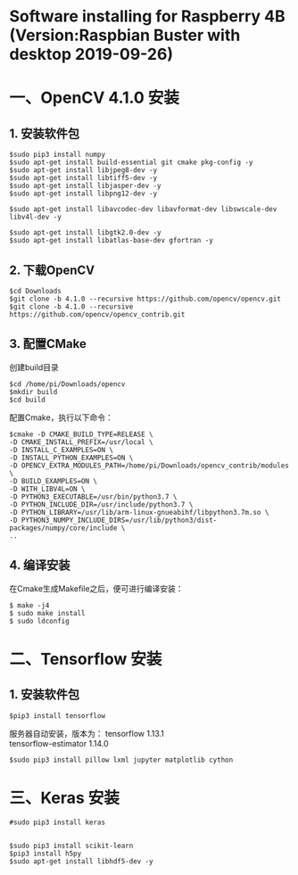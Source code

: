 # Software installing for Raspberry 4B (Version:Raspbian Buster with desktop 2019-09-26)

# 一、OpenCV 4.1.0 安装
## 1. 安装软件包
```
$sudo pip3 install numpy
$sudo apt-get install build-essential git cmake pkg-config -y
$sudo apt-get install libjpeg8-dev -y
$sudo apt-get install libtiff5-dev -y
$sudo apt-get install libjasper-dev -y
$sudo apt-get install libpng12-dev -y

$sudo apt-get install libavcodec-dev libavformat-dev libswscale-dev libv4l-dev -y

$sudo apt-get install libgtk2.0-dev -y
$sudo apt-get install libatlas-base-dev gfortran -y
```
## 2. 下载OpenCV
```
$cd Downloads
$git clone -b 4.1.0 --recursive https://github.com/opencv/opencv.git
$git clone -b 4.1.0 --recursive https://github.com/opencv/opencv_contrib.git
```
## 3. 配置CMake

创建build目录
```
$cd /home/pi/Downloads/opencv
$mkdir build
$cd build
```
配置Cmake，执行以下命令：
```
$cmake -D CMAKE_BUILD_TYPE=RELEASE \
-D CMAKE_INSTALL_PREFIX=/usr/local \
-D INSTALL_C_EXAMPLES=ON \
-D INSTALL_PYTHON_EXAMPLES=ON \
-D OPENCV_EXTRA_MODULES_PATH=/home/pi/Downloads/opencv_contrib/modules \
-D BUILD_EXAMPLES=ON \
-D WITH_LIBV4L=ON \
-D PYTHON3_EXECUTABLE=/usr/bin/python3.7 \
-D PYTHON_INCLUDE_DIR=/usr/include/python3.7 \
-D PYTHON_LIBRARY=/usr/lib/arm-linux-gnueabihf/libpython3.7m.so \
-D PYTHON3_NUMPY_INCLUDE_DIRS=/usr/lib/python3/dist-packages/numpy/core/include \
..
```
## 4. 编译安装
在Cmake生成Makefile之后，便可进行编译安装：
```
$ make -j4
$ sudo make install
$ sudo ldconfig
```
# 二、Tensorflow  安装
## 1. 安装软件包
```
$pip3 install tensorflow
```
服务器自动安装，版本为：
tensorflow           1.13.1     
tensorflow-estimator 1.14.0 
```
$sudo pip3 install pillow lxml jupyter matplotlib cython
```

# 三、Keras  安装
```
#sudo pip3 install keras
```
```

$sudo pip3 install scikit-learn
$pip3 install h5py
$sudo apt-get install libhdf5-dev -y
```


